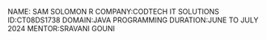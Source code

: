 NAME: SAM SOLOMON R
COMPANY:CODTECH IT SOLUTIONS
ID:CT08DS1738
DOMAIN:JAVA PROGRAMMING
DURATION:JUNE TO JULY 2024
MENTOR:SRAVANI GOUNI

